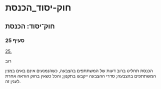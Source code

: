 # חוק-יסוד_הכנסת

## חוק־יסוד: הכנסת

### סעיף 25

[25.](https://he.wikisource.org/wiki/%D7%97%D7%95%D7%A7-%D7%99%D7%A1%D7%95%D7%93:_%D7%94%D7%9B%D7%A0%D7%A1%D7%AA#%D7%A1%D7%A2%D7%99%D7%A3_25)

רוב

הכנסת תחליט ברוב דעות של המשתתפים בהצבעה, כשהנמנעים אינם באים במנין המשתתפים בהצבעה; סדרי ההצבעה ייקבעו בתקנון; והכל כשאין בחוק הוראה אחרת לענין זה.
